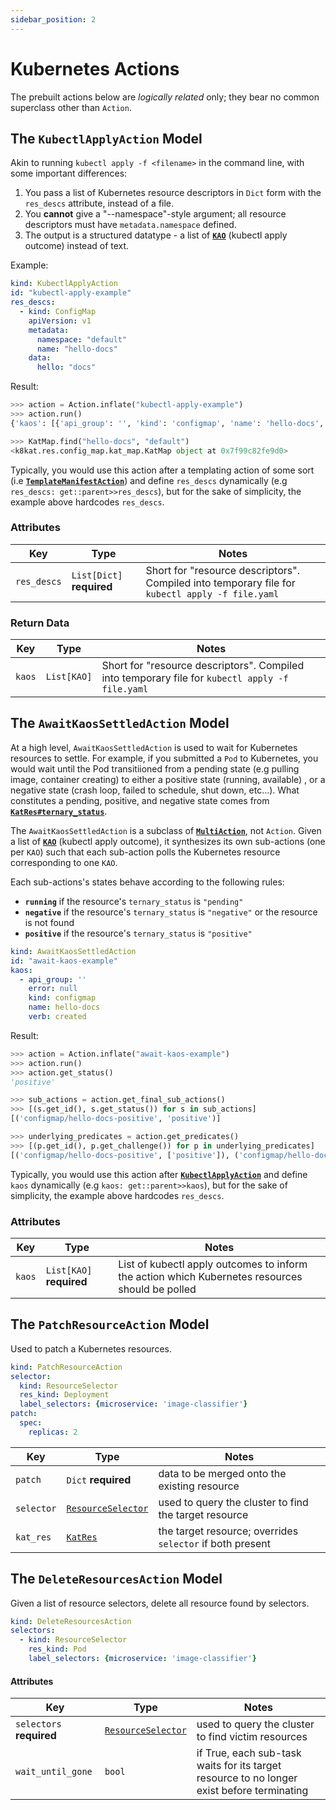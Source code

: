 ```yaml
---
sidebar_position: 2
---
```


# Kubernetes Actions

The prebuilt actions below are _logically related_ only; they bear no common superclass other than `Action`.

## The `KubectlApplyAction` Model

Akin to running `kubectl apply -f <filename>` in the command line, with some important differences:
1. You pass a list of Kubernetes resource descriptors in `Dict` form with the `res_descs` attribute, instead of a file.
1. You **cannot** give a "--namespace"-style argument; all resource descriptors must have `metadata.namespace` defined.
1. The output is a structured datatype - a list of **[`KAO`](/nope)** (kubectl apply outcome) instead of text.

Example:

```yaml title="examples/descriptors/actions/kubernetes-actions.yaml"
kind: KubectlApplyAction
id: "kubectl-apply-example"
res_descs:
  - kind: ConfigMap
    apiVersion: v1
    metadata:
      namespace: "default"
      name: "hello-docs"
    data:
      hello: "docs"
```

Result:

```python title="$ python main.py console"
>>> action = Action.inflate("kubectl-apply-example")
>>> action.run()
{'kaos': [{'api_group': '', 'kind': 'configmap', 'name': 'hello-docs', 'verb': 'created', 'error': None}]}

>>> KatMap.find("hello-docs", "default")
<k8kat.res.config_map.kat_map.KatMap object at 0x7f99c82fe9d0>
```

Typically, you would use this action after a templating action of some sort 
(i.e **[`TemplateManifestAction`](/prebuilt-models/actions/manifest-actions#the-templatemanifestaction-model)**)
and define `res_descs` dynamically (e.g `res_descs: get::parent>>res_descs`), but for the sake
of simplicity, the example above hardcodes `res_descs`.


### Attributes

| Key                   | Type          | Notes                                                                                               |
|-----------------------|---------------|-----------------------------------------------------------------------------------------------------|
| `res_descs`           | `List[Dict]` **required** | Short for "resource descriptors". Compiled into temporary file for `kubectl apply -f file.yaml`     |


### Return Data

| Key                   | Type          | Notes                                                                                               |
|-----------------------|---------------|-----------------------------------------------------------------------------------------------------|
| `kaos`           | `List[KAO]` | Short for "resource descriptors". Compiled into temporary file for `kubectl apply -f file.yaml`     |










## The `AwaitKaosSettledAction` Model

At a high level, `AwaitKaosSettledAction` is used to wait for Kubernetes resources to settle. For 
example, if you submitted a `Pod` to Kubernetes, you would wait until the Pod transitiioned from 
a pending state (e.g pulling image, container creating) to either a positive state (running, available) 
, or a negative state (crash loop, failed to schedule, shut down, etc...). 
What constitutes a pending, positive, and negative state comes from 
**[`KatRes#ternary_status`](/nope)**. 


The `AwaitKaosSettledAction` is a subclass of 
**[`MultiAction`](/prebuilt-models/actions/actions-overview#the-multiaction-model)**, not `Action`. Given a list
of **[`KAO`](/nope)** (kubectl apply outcome), it synthesizes its own sub-actions (one per `KAO`)
such that each sub-action polls the Kubernetes resource corresponding to one `KAO`. 

Each sub-actions's states behave according to the following rules: 
- **`running`** if the resource's `ternary_status` is `"pending"` 
- **`negative`** if the resource's `ternary_status` is `"negative"` or the resource is not found
- **`positive`** if the resource's `ternary_status` is `"positive"`


```yaml title="examples/descriptors/actions/kubernetes-actions.yaml"
kind: AwaitKaosSettledAction
id: "await-kaos-example"
kaos:
  - api_group: ''
    error: null
    kind: configmap
    name: hello-docs
    verb: created
```

Result:

```python title="$ python main.py console"
>>> action = Action.inflate("await-kaos-example")
>>> action.run()
>>> action.get_status()
'positive'

>>> sub_actions = action.get_final_sub_actions()
>>> [(s.get_id(), s.get_status()) for s in sub_actions]
[('configmap/hello-docs-positive', 'positive')]

>>> underlying_predicates = action.get_predicates()
>>> [(p.get_id(), p.get_challenge()) for p in underlying_predicates]
[('configmap/hello-docs-positive', ['positive']), ('configmap/hello-docs-negative', ['positive'])]
```

Typically, you would use this action after 
**[`KubectlApplyAction`](#the-kubectlapplyaction-model)**
and define `kaos` dynamically (e.g `kaos: get::parent>>kaos`), but for the sake
of simplicity, the example above hardcodes `res_descs`.

### Attributes

| Key                   | Type          | Notes                                                                                               |
|-----------------------|---------------|-----------------------------------------------------------------------------------------------------|
| `kaos`           | `List[KAO]` **required** | List of kubectl apply outcomes to inform the action which Kubernetes resources should be polled    |










## The `PatchResourceAction` Model

Used to patch a Kubernetes resources. 

```yaml
kind: PatchResourceAction
selector:
  kind: ResourceSelector
  res_kind: Deployment
  label_selectors: {microservice: 'image-classifier'}
patch: 
  spec:
    replicas: 2
```

| Key        | Type                                                    | Notes                                                     |
|------------|---------------------------------------------------------|-----------------------------------------------------------|
| `patch`    | `Dict` **required**                                     | data to be merged onto the existing resource              |
| `selector` | [`ResourceSelector`](/models/misc/resource-selector.md) | used to query the cluster to find the target resource     |
| `kat_res`  | [`KatRes`](/concepts/k8kat.md)                          | the target resource; overrides `selector` if both present |









## The `DeleteResourcesAction` Model

Given a list of resource selectors, delete all resource found by selectors.

```yaml title="delete-all-image-classifier-pods.yaml"
kind: DeleteResourcesAction
selectors:
  - kind: ResourceSelector
    res_kind: Pod
    label_selectors: {microservice: 'image-classifier'}
```

#### Attributes

| Key               | Type                                                                 | Notes                                                                                      |
|-------------------|----------------------------------------------------------------------|--------------------------------------------------------------------------------------------|
| `selectors` **required**       | [`ResourceSelector`](/models/misc/resource-selector.md) | used to query the cluster to find victim resources                                         |
| `wait_until_gone` | `bool`                                                               | if True, each sub-task waits for its target resource to no longer exist before terminating |
